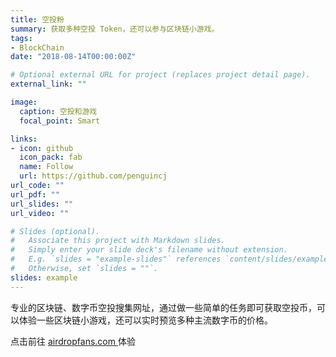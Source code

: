 ```yaml
---
title: 空投粉
summary: 获取多种空投 Token，还可以参与区块链小游戏。
tags:
- BlockChain
date: "2018-08-14T00:00:00Z"

# Optional external URL for project (replaces project detail page).
external_link: ""

image:
  caption: 空投和游戏
  focal_point: Smart

links:
- icon: github
  icon_pack: fab
  name: Follow
  url: https://github.com/penguincj
url_code: ""
url_pdf: ""
url_slides: ""
url_video: ""

# Slides (optional).
#   Associate this project with Markdown slides.
#   Simply enter your slide deck's filename without extension.
#   E.g. `slides = "example-slides"` references `content/slides/example-slides.md`.
#   Otherwise, set `slides = ""`.
slides: example
---
```


专业的区块链、数字币空投搜集网址，通过做一些简单的任务即可获取空投币，可以体验一些区块链小游戏，还可以实时预览多种主流数字币的价格。

点击前往 [ airdropfans.com ](http://www.airdropfans.com) 体验
